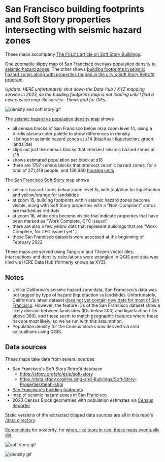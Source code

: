 # San Francisco building footprints and Soft Story properties intersecting with seismic hazard zones

These maps accompany [The Frisc's article on Soft Story Buildings](https://thefrisc.com/to-recover-from-a-major-earthquake-sf-needs-housing-now-not-just-later-e2de82084be).

One zoomable slippy map of San Francisco overlays [population density to seismic hazard zones](https://burritojustice.github.io/frisc/soft_story/density). The other shows [building footprints in seismic hazard zones along with properties tagged in the city's Soft Story Retrofit program](https://burritojustice.github.io/frisc/soft_story/footprints) 

_Update: HERE unfortunately shut down the Data Hub / XYZ mapping service in 2023, so the building footprints map is not loading until I find a new custom map tile service. Thank god for GIFs..._

![density and soft story gif](screenshots/density_and_soft_story.gif)

The [seismic hazard vs population density map](https://burritojustice.github.io/frisc/soft_story/density) shows 
- all census blocks of San Francisco below map zoom level 14, using a Viridis plasma color palette to show differences in density
- it brings in seismic hazard zones at z14 (blue/teal: liquefaction, green: landslide)
- clips out just the census blocks that intersect seismic hazard zones at z15
- shows estimated population per block at z16
- there are 1797 census blocks that intersect seismic hazard zones, for a total of 271,418 people, and 136,680 [housing units](https://www.census.gov/quickfacts/fact/note/US/HSG010219)

The [San Francisco Soft Story map](https://burritojustice.github.io/frisc/soft_story/footprints) shows 
- seismic hazard zones below zoom level 15, with teal/blue for liquefaction and yellow/orange for landslides
- at zoom 15, building footprints within seismic hazard zones become visible, along with Soft Story properties with a "Non-Compliant" status are marked as red dots
- at zoom 16, white dots become visible that indicate properties that have been marked as "Work Complete, CFC issued"
- there are also a few yellow dots that represent buildings that are "Work Complete, No CFC issued yet".) 
- these San Francisco datasets were accessed at the beginning of February 2022

These maps are served using Tangram and Tilezen vector tiles. Intersections and density calculations were wrangled in QGIS and data was tiled via HERE Data Hub (formerly known as XYZ). 

## Notes

- Unlike California's seismic hazard zone data, San Francisco's data was not tagged by type of hazard (liquefaction vs landslide). Unfortunately, California's latest dataset [does not yet contain new data for most of San Francisco](https://maps.conservation.ca.gov/cgs/informationwarehouse/regulatorymaps/). However, the feature IDs of the San Francisco dataset show a likely division between landslides (IDs below 300) and liquefaction (IDs above 300), and these seem to match geographic features where these risk are most likely, so we've run with this assumption.
- Population density for the Census blocks was derived via area calcualtions using QGIS.


## Data sources

These maps take data from several sources:

- San Francisco's Soft Story Retrofit database
  - https://sfgov.org/sfc/esip/soft-story
  - https://data.sfgov.org/Housing-and-Buildings/Soft-Story-Properties/beah-shgi
- [San Francisco's building footprints](https://data.sfgov.org/Geographic-Locations-and-Boundaries/Building-Footprints/ynuv-fyni)
- [map of seismic hazard zones in San Francisco](https://data.sfgov.org/City-Infrastructure/San-Francisco-Seismic-Hazard-Zones/7ahv-68ap)
- 2020 Census Block geometries with population estimates via [Census Reporter](https://censusreporter.org/user_geo/3f6e12cd367089ec55787de253a4f0ec/)

Static versions of the extracted clipped data sources are all in this repo's [/data directory](https://github.com/burritojustice/frisc/tree/main/soft_story/data).

[Screenshots](https://github.com/burritojustice/frisc/tree/main/soft_story/screenshots) for posterity, for [when, like tears in rain, these maps eventually die](https://www.youtube.com/watch?v=QefqJ7YhbWQ).

![soft story gif](screenshots/soft_story_seismic_hazards.gif)

![density gif](screenshots/pop_density_census_blocks_seismic_hazards_smooth.gif)



